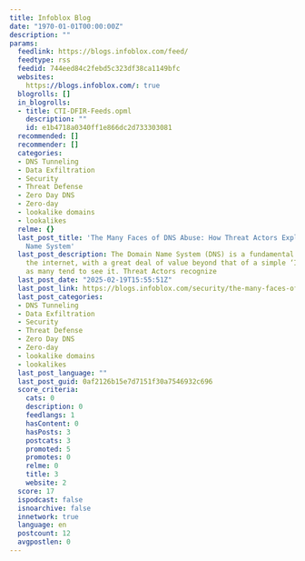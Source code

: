 ```yaml
---
title: Infoblox Blog
date: "1970-01-01T00:00:00Z"
description: ""
params:
  feedlink: https://blogs.infoblox.com/feed/
  feedtype: rss
  feedid: 744eed84c2febd5c323df38ca1149bfc
  websites:
    https://blogs.infoblox.com/: true
  blogrolls: []
  in_blogrolls:
  - title: CTI-DFIR-Feeds.opml
    description: ""
    id: e1b4718a0340ff1e866dc2d733303081
  recommended: []
  recommender: []
  categories:
  - DNS Tunneling
  - Data Exfiltration
  - Security
  - Threat Defense
  - Zero Day DNS
  - Zero-day
  - lookalike domains
  - lookalikes
  relme: {}
  last_post_title: 'The Many Faces of DNS Abuse: How Threat Actors Exploit the Domain
    Name System'
  last_post_description: The Domain Name System (DNS) is a fundamental component of
    the internet, with a great deal of value beyond that of a simple ‘Internet Phonebook’
    as many tend to see it. Threat Actors recognize
  last_post_date: "2025-02-19T15:55:51Z"
  last_post_link: https://blogs.infoblox.com/security/the-many-faces-of-dns-abuse-how-threat-actors-exploit-the-domain-name-system/
  last_post_categories:
  - DNS Tunneling
  - Data Exfiltration
  - Security
  - Threat Defense
  - Zero Day DNS
  - Zero-day
  - lookalike domains
  - lookalikes
  last_post_language: ""
  last_post_guid: 0af2126b15e7d7151f30a7546932c696
  score_criteria:
    cats: 0
    description: 0
    feedlangs: 1
    hasContent: 0
    hasPosts: 3
    postcats: 3
    promoted: 5
    promotes: 0
    relme: 0
    title: 3
    website: 2
  score: 17
  ispodcast: false
  isnoarchive: false
  innetwork: true
  language: en
  postcount: 12
  avgpostlen: 0
---
```

